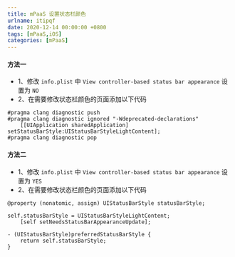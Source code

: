 ```yaml
---
title: mPaaS 设置状态栏颜色
urlname: itipqf
date: 2020-12-14 00:00:00 +0800
tags: [mPaaS,iOS]
categories: [mPaaS]
---
```


#### 方法一

- 1、修改 `info.plist` 中 `View controller-based status bar appearance` 设置为 `NO`
- 2、在需要修改状态栏颜色的页面添加以下代码

<!-- more -->

```objc
#pragma clang diagnostic push
#pragma clang diagnostic ignored "-Wdeprecated-declarations"
    [[UIApplication sharedApplication] setStatusBarStyle:UIStatusBarStyleLightContent];
#pragma clang diagnostic pop
```

#### 方法二

- 1、修改 `info.plist` 中 `View controller-based status bar appearance` 设置为 `YES`
- 2、在需要修改状态栏颜色的页面添加以下代码

```objc
@property (nonatomic, assign) UIStatusBarStyle statusBarStyle;

self.statusBarStyle = UIStatusBarStyleLightContent;
    [self setNeedsStatusBarAppearanceUpdate];

- (UIStatusBarStyle)preferredStatusBarStyle {
    return self.statusBarStyle;
}
```
